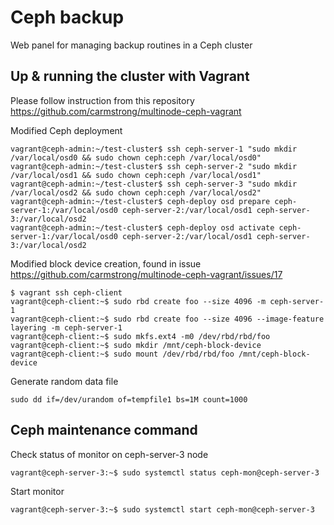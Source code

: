 # Ceph backup
Web panel for managing backup routines in a Ceph cluster

## Up & running the cluster with Vagrant
Please follow instruction from this repository https://github.com/carmstrong/multinode-ceph-vagrant


Modified Ceph deployment

```
vagrant@ceph-admin:~/test-cluster$ ssh ceph-server-1 "sudo mkdir /var/local/osd0 && sudo chown ceph:ceph /var/local/osd0"
vagrant@ceph-admin:~/test-cluster$ ssh ceph-server-2 "sudo mkdir /var/local/osd1 && sudo chown ceph:ceph /var/local/osd1"
vagrant@ceph-admin:~/test-cluster$ ssh ceph-server-3 "sudo mkdir /var/local/osd2 && sudo chown ceph:ceph /var/local/osd2"
vagrant@ceph-admin:~/test-cluster$ ceph-deploy osd prepare ceph-server-1:/var/local/osd0 ceph-server-2:/var/local/osd1 ceph-server-3:/var/local/osd2
vagrant@ceph-admin:~/test-cluster$ ceph-deploy osd activate ceph-server-1:/var/local/osd0 ceph-server-2:/var/local/osd1 ceph-server-3:/var/local/osd2
```

Modified block device creation, found in issue https://github.com/carmstrong/multinode-ceph-vagrant/issues/17

```
$ vagrant ssh ceph-client
vagrant@ceph-client:~$ sudo rbd create foo --size 4096 -m ceph-server-1
vagrant@ceph-client:~$ sudo rbd create foo --size 4096 --image-feature layering -m ceph-server-1
vagrant@ceph-client:~$ sudo mkfs.ext4 -m0 /dev/rbd/rbd/foo
vagrant@ceph-client:~$ sudo mkdir /mnt/ceph-block-device
vagrant@ceph-client:~$ sudo mount /dev/rbd/rbd/foo /mnt/ceph-block-device
```

Generate random data file

```
sudo dd if=/dev/urandom of=tempfile1 bs=1M count=1000
```


## Ceph maintenance command

Check status of monitor on ceph-server-3 node

```
vagrant@ceph-server-3:~$ sudo systemctl status ceph-mon@ceph-server-3
```

Start monitor

```
vagrant@ceph-server-3:~$ sudo systemctl start ceph-mon@ceph-server-3
```

